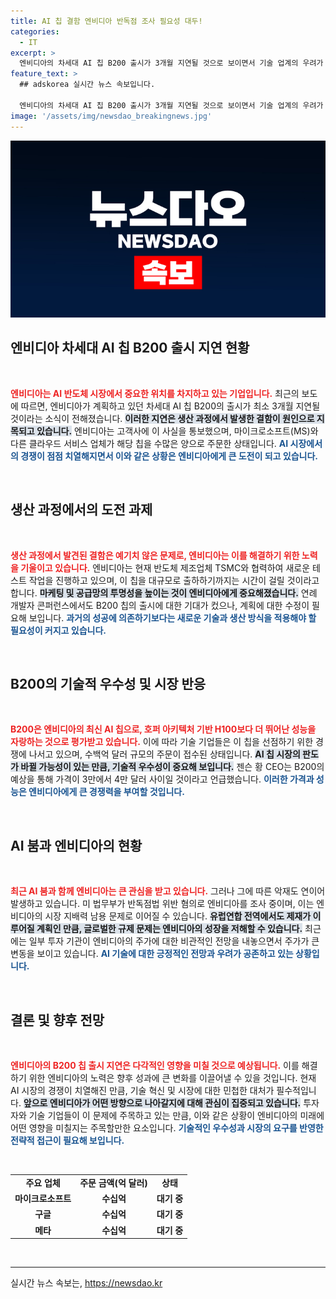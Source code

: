 ```yaml
---
title: AI 칩 결함 엔비디아 반독점 조사 필요성 대두!
categories:
  - IT
excerpt: >
  엔비디아의 차세대 AI 칩 B200 출시가 3개월 지연될 것으로 보이면서 기술 업계의 우려가 커지고 있습니다. 이 칩은 마이크로소프트와 구글 등 대기업들의 수십조 원어치 주문을 받았지만, 생산 과정의 결함으로 위기를 맞고 있습니다.
feature_text: >
  ## adskorea 실시간 뉴스 속보입니다.

  엔비디아의 차세대 AI 칩 B200 출시가 3개월 지연될 것으로 보이면서 기술 업계의 우려가 커지고 있습니다. 이 칩은 마이크로소프트와 구글 등 대기업들의 수십조 원어치 주문을 받았지만, 생산 과정의 결함으로 위기를 맞고 있습니다.
image: '/assets/img/newsdao_breakingnews.jpg'
---
```


<p><img src="/assets/img/newsdao_breakingnews.jpg" alt="adskorea 속보" /></p>

<h2 data-ke-size="size26">엔비디아 차세대 AI 칩 B200 출시 지연 현황</h2>

<p data-ke-size="size16">&nbsp;</p>

<p><b><span style="color: #ee2323;">엔비디아는 AI 반도체 시장에서 중요한 위치를 차지하고 있는 기업입니다.</span></b> 최근의 보도에 따르면, 엔비디아가 계획하고 있던 차세대 AI 칩 B200의 출시가 최소 3개월 지연될 것이라는 소식이 전해졌습니다. <b><span style="background-color: #21538527;">이러한 지연은 생산 과정에서 발생한 결함이 원인으로 지목되고 있습니다.</span></b> 엔비디아는 고객사에 이 사실을 통보했으며, 마이크로소프트(MS)와 다른 클라우드 서비스 업체가 해당 칩을 수많은 양으로 주문한 상태입니다. <b><span style="color: #1a5490;">AI 시장에서의 경쟁이 점점 치열해지면서 이와 같은 상황은 엔비디아에게 큰 도전이 되고 있습니다.</span></b></p>

<p data-ke-size="size16">&nbsp;</p>

<h2 data-ke-size="size26">생산 과정에서의 도전 과제</h2>

<p data-ke-size="size16">&nbsp;</p>

<p><b><span style="color: #ee2323;">생산 과정에서 발견된 결함은 예기치 않은 문제로, 엔비디아는 이를 해결하기 위한 노력을 기울이고 있습니다.</span></b> 엔비디아는 현재 반도체 제조업체 TSMC와 협력하여 새로운 테스트 작업을 진행하고 있으며, 이 칩을 대규모로 출하하기까지는 시간이 걸릴 것이라고 합니다. <b><span style="background-color: #21538527;">마케팅 및 공급망의 투명성을 높이는 것이 엔비디아에게 중요해졌습니다.</span></b> 연례 개발자 콘퍼런스에서도 B200 칩의 출시에 대한 기대가 컸으나, 계획에 대한 수정이 필요해 보입니다. <b><span style="color: #1a5490;">과거의 성공에 의존하기보다는 새로운 기술과 생산 방식을 적용해야 할 필요성이 커지고 있습니다.</span></b></p>

<p data-ke-size="size16">&nbsp;</p>

<h2 data-ke-size="size26">B200의 기술적 우수성 및 시장 반응</h2>

<p data-ke-size="size16">&nbsp;</p>

<p><b><span style="color: #ee2323;">B200은 엔비디아의 최신 AI 칩으로, 호퍼 아키텍처 기반 H100보다 더 뛰어난 성능을 자랑하는 것으로 평가받고 있습니다.</span></b> 이에 따라 기술 기업들은 이 칩을 선점하기 위한 경쟁에 나서고 있으며, 수백억 달러 규모의 주문이 접수된 상태입니다. <b><span style="background-color: #21538527;">AI 칩 시장의 판도가 바뀔 가능성이 있는 만큼, 기술적 우수성이 중요해 보입니다.</span></b> 젠슨 황 CEO는 B200의 예상을 통해 가격이 3만에서 4만 달러 사이일 것이라고 언급했습니다. <b><span style="color: #1a5490;">이러한 가격과 성능은 엔비디아에게 큰 경쟁력을 부여할 것입니다.</span></b></p>

<p data-ke-size="size16">&nbsp;</p>

<h2 data-ke-size="size26">AI 붐과 엔비디아의 현황</h2>

<p data-ke-size="size16">&nbsp;</p>

<p><b><span style="color: #ee2323;">최근 AI 붐과 함께 엔비디아는 큰 관심을 받고 있습니다.</span></b> 그러나 그에 따른 악재도 연이어 발생하고 있습니다. 미 법무부가 반독점법 위반 혐의로 엔비디아를 조사 중이며, 이는 엔비디아의 시장 지배력 남용 문제로 이어질 수 있습니다. <b><span style="background-color: #21538527;">유럽연합 전역에서도 제재가 이루어질 계획인 만큼, 글로벌한 규제 문제는 엔비디아의 성장을 저해할 수 있습니다.</span></b> 최근에는 일부 투자 기관이 엔비디아의 주가에 대한 비관적인 전망을 내놓으면서 주가가 큰 변동을 보이고 있습니다. <b><span style="color: #1a5490;">AI 기술에 대한 긍정적인 전망과 우려가 공존하고 있는 상황입니다.</span></b></p>

<p data-ke-size="size16">&nbsp;</p>

<h2 data-ke-size="size26">결론 및 향후 전망</h2>

<p data-ke-size="size16">&nbsp;</p>

<p><b><span style="color: #ee2323;">엔비디아의 B200 칩 출시 지연은 다각적인 영향을 미칠 것으로 예상됩니다.</span></b> 이를 해결하기 위한 엔비디아의 노력은 향후 성과에 큰 변화를 이끌어낼 수 있을 것입니다. 현재 AI 시장의 경쟁이 치열해진 만큼, 기술 혁신 및 시장에 대한 민첩한 대처가 필수적입니다. <b><span style="background-color: #21538527;">앞으로 엔비디아가 어떤 방향으로 나아갈지에 대해 관심이 집중되고 있습니다.</span></b> 투자자와 기술 기업들이 이 문제에 주목하고 있는 만큼, 이와 같은 상황이 엔비디아의 미래에 어떤 영향을 미칠지는 주목할만한 요소입니다. <b><span style="color: #1a5490;">기술적인 우수성과 시장의 요구를 반영한 전략적 접근이 필요해 보입니다.</span></b></p>

<p data-ke-size="size16">&nbsp;</p>

<table style="width: 100%; border-collapse: collapse;">
<tr>
<td style="text-align: center; height: 17px;"><b>주요 업체</b></td>
<td style="text-align: center; height: 17px;"><b>주문 금액(억 달러)</b></td>
<td style="text-align: center; height: 17px;"><b>상태</b></td>
</tr>
<tr>
<td style="text-align: center; height: 17px;"><b>마이크로소프트</b></td>
<td style="text-align: center; height: 17px;"><b>수십억</b></td>
<td style="text-align: center; height: 17px;"><b>대기 중</b></td>
</tr>
<tr>
<td style="text-align: center; height: 17px;"><b>구글</b></td>
<td style="text-align: center; height: 17px;"><b>수십억</b></td>
<td style="text-align: center; height: 17px;"><b>대기 중</b></td>
</tr>
<tr>
<td style="text-align: center; height: 17px;"><b>메타</b></td>
<td style="text-align: center; height: 17px;"><b>수십억</b></td>
<td style="text-align: center; height: 17px;"><b>대기 중</b></td>
</tr>
</table>

<p data-ke-size="size16">&nbsp;</p>

<hr />
실시간 뉴스 속보는, <a href="https://newsdao.kr" rel="dofollow">https://newsdao.kr</a>


